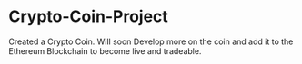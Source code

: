 # Crypto-Coin-Project
Created a Crypto Coin. Will soon Develop more on the coin and add it to the Ethereum Blockchain to become live and tradeable. 
